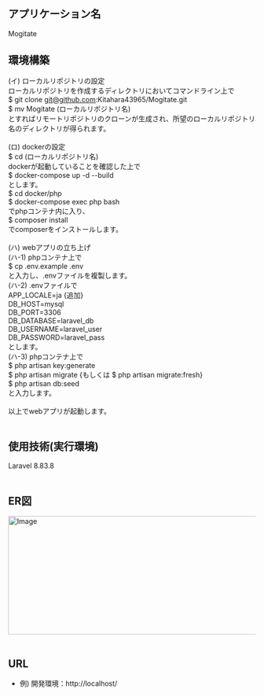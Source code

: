 ## アプリケーション名

Mogitate

## 環境構築

(イ) ローカルリポジトリの設定<br>
ローカルリポジトリを作成するディレクトリにおいてコマンドライン上で<br>
$ git clone git@github.com:Kitahara43965/Mogitate.git<br>
$ mv Mogitate (ローカルリポジトリ名)<br>
とすればリモートリポジトリのクローンが生成され、所望のローカルリポジトリ名のディレクトリが得られます。<br>
<br>
(ロ) dockerの設定<br>
$ cd (ローカルリポジトリ名)<br>
dockerが起動していることを確認した上で<br>
$ docker-compose up -d --build<br>
とします。<br>
$ cd docker/php<br>
$ docker-compose exec php bash<br>
でphpコンテナ内に入り、<br>
$ composer install<br>
でcomposerをインストールします。<br>
<br>
(ハ) webアプリの立ち上げ<br>
(ハ-1) phpコンテナ上で<br>
$ cp .env.example .env<br>
と入力し、.envファイルを複製します。<br>
(ハ-2) .envファイルで<br>
APP_LOCALE=ja {追加}<br>
DB_HOST=mysql<br>
DB_PORT=3306<br>
DB_DATABASE=laravel_db<br>
DB_USERNAME=laravel_user<br>
DB_PASSWORD=laravel_pass<br>
とします。<br>
(ハ-3) phpコンテナ上で<br>
$ php artisan key:generate<br>
$ php artisan migrate {もしくは $ php artisan migrate:fresh}<br>
$ php artisan db:seed<br>
と入力します。<br>
<br>
以上でwebアプリが起動します。<br>
<br>
## 使用技術(実行環境)<br>
Laravel 8.83.8<br>
<br>
## ER図<br>
<img width="841" height="241" alt="Image" src="https://github.com/user-attachments/assets/6c7da902-3d2b-411e-a16f-ba5c3bb8f2ef" /><br>
<br>
## URL<br>
- 例) 開発環境：http://localhost/<br>

